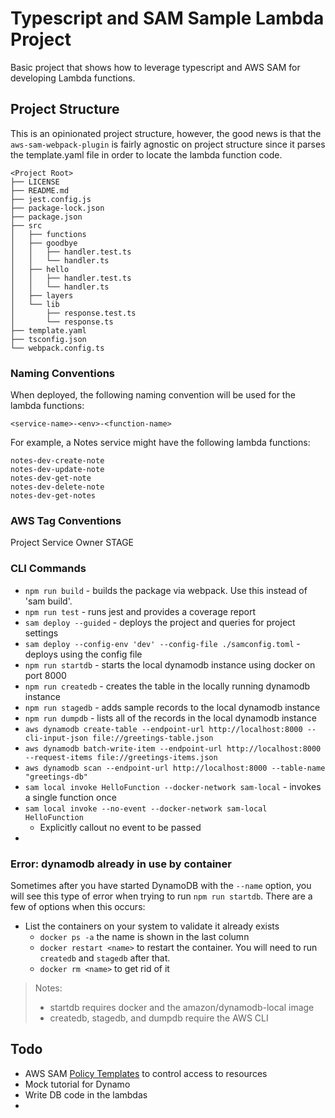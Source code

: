 # Typescript and SAM Sample Lambda Project
Basic project that shows how to leverage typescript and AWS SAM for
developing Lambda functions.

## Project Structure
This is an opinionated project structure, however, the good news is that the
`aws-sam-webpack-plugin` is fairly agnostic on project structure since it
parses the template.yaml file in order to locate the lambda function code.

```
<Project Root>
├── LICENSE
├── README.md
├── jest.config.js
├── package-lock.json
├── package.json
├── src
│   ├── functions
│   ├── goodbye
│   │   ├── handler.test.ts
│   │   └── handler.ts
│   ├── hello
│   │   ├── handler.test.ts
│   │   └── handler.ts
│   ├── layers
│   └── lib
│       ├── response.test.ts
│       └── response.ts
├── template.yaml
├── tsconfig.json
└── webpack.config.ts
```

### Naming Conventions
When deployed, the following naming convention will be used for the lambda functions:

    <service-name>-<env>-<function-name>

For example, a Notes service might have the following lambda functions:

    notes-dev-create-note
    notes-dev-update-note
    notes-dev-get-note
    notes-dev-delete-note
    notes-dev-get-notes

### AWS Tag Conventions
Project
Service
Owner
STAGE

### CLI Commands
- `npm run build` - builds the package via webpack. Use this instead of 'sam build'.
- `npm run test` - runs jest and provides a coverage report
- `sam deploy --guided` - deploys the project and queries for project settings
- `sam deploy --config-env 'dev' --config-file ./samconfig.toml` - deploys using the config file
- `npm run startdb` - starts the local dynamodb instance using docker on port 8000
- `npm run createdb` - creates the table in the locally running dynamodb instance
- `npm run stagedb` - adds sample records to the local dynamodb instance
- `npm run dumpdb` - lists all of the records in the local dynamodb instance
- `aws dynamodb create-table --endpoint-url http://localhost:8000 --cli-input-json file://greetings-table.json`
- `aws dynamodb batch-write-item --endpoint-url http://localhost:8000 --request-items file://greetings-items.json`
- `aws dynamodb scan --endpoint-url http://localhost:8000 --table-name "greetings-db"`
- `sam local invoke HelloFunction --docker-network sam-local` - invokes a single function once
- `sam local invoke --no-event --docker-network sam-local HelloFunction`
    - Explicitly callout no event to be passed
-

### Error: dynamodb already in use by container
Sometimes after you have started DynamoDB with the `--name` option, you will see this type of error when trying to run `npm run startdb`. There are a few of options when this occurs:

- List the containers on your system to validate it already exists
	- `docker ps -a` the name is shown in the last column
	- `docker restart <name>` to restart the container. You will need to run `createdb` and `stagedb` after that.
	- `docker rm <name>` to get rid of it

> Notes:
> - startdb requires docker and the amazon/dynamodb-local image
> - createdb, stagedb, and dumpdb require the AWS CLI

## Todo
- AWS SAM [Policy Templates](https://docs.aws.amazon.com/serverless-application-model/latest/developerguide/serverless-policy-templates.html) to control access to resources
- Mock tutorial for Dynamo
- Write DB code in the lambdas
- 
